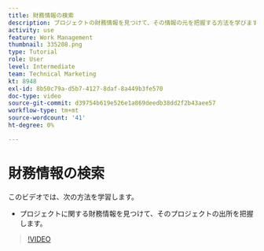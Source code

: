 ```yaml
---
title: 財務情報の検索
description: プロジェクトの財務情報を見つけて、その情報の元を把握する方法を学びます。
activity: use
feature: Work Management
thumbnail: 335208.png
type: Tutorial
role: User
level: Intermediate
team: Technical Marketing
kt: 8948
exl-id: 8b50c79a-d5b7-4127-8daf-8a449b3fe570
doc-type: video
source-git-commit: d39754b619e526e1a869deedb38dd2f2b43aee57
workflow-type: tm+mt
source-wordcount: '41'
ht-degree: 0%

---
```


# 財務情報の検索

このビデオでは、次の方法を学習します。

* プロジェクトに関する財務情報を見つけて、そのプロジェクトの出所を把握します。

>[!VIDEO](https://video.tv.adobe.com/v/335208/?quality=12)
